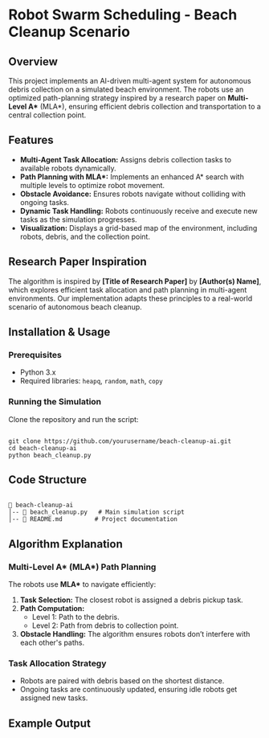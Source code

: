 <h1>Robot Swarm Scheduling - Beach Cleanup Scenario</h1>

<h2>Overview</h2>
<p>This project implements an AI-driven multi-agent system for autonomous debris collection on a simulated beach environment. The robots use an optimized path-planning strategy inspired by a research paper on <strong>Multi-Level A*</strong> (MLA*), ensuring efficient debris collection and transportation to a central collection point.</p>

<h2>Features</h2>
<ul>
  <li><strong>Multi-Agent Task Allocation:</strong> Assigns debris collection tasks to available robots dynamically.</li>
  <li><strong>Path Planning with MLA*:</strong> Implements an enhanced A* search with multiple levels to optimize robot movement.</li>
  <li><strong>Obstacle Avoidance:</strong> Ensures robots navigate without colliding with ongoing tasks.</li>
  <li><strong>Dynamic Task Handling:</strong> Robots continuously receive and execute new tasks as the simulation progresses.</li>
  <li><strong>Visualization:</strong> Displays a grid-based map of the environment, including robots, debris, and the collection point.</li>
</ul>

<h2>Research Paper Inspiration</h2>
<p>The algorithm is inspired by <strong>[Title of Research Paper]</strong> by <strong>[Author(s) Name]</strong>, which explores efficient task allocation and path planning in multi-agent environments. Our implementation adapts these principles to a real-world scenario of autonomous beach cleanup.</p>

<h2>Installation & Usage</h2>

<h3>Prerequisites</h3>
<ul>
  <li>Python 3.x</li>
  <li>Required libraries: <code>heapq</code>, <code>random</code>, <code>math</code>, <code>copy</code></li>
</ul>

<h3>Running the Simulation</h3>
<p>Clone the repository and run the script:</p>

<pre><code>
git clone https://github.com/yourusername/beach-cleanup-ai.git
cd beach-cleanup-ai
python beach_cleanup.py
</code></pre>

<h2>Code Structure</h2>

<pre><code>
📂 beach-cleanup-ai
│-- 📜 beach_cleanup.py   # Main simulation script
│-- 📜 README.md         # Project documentation
</code></pre>

<h2>Algorithm Explanation</h2>

<h3>Multi-Level A* (MLA*) Path Planning</h3>
<p>The robots use <strong>MLA*</strong> to navigate efficiently:</p>
<ol>
  <li><strong>Task Selection:</strong> The closest robot is assigned a debris pickup task.</li>
  <li><strong>Path Computation:</strong>
    <ul>
      <li>Level 1: Path to the debris.</li>
      <li>Level 2: Path from debris to collection point.</li>
    </ul>
  </li>
  <li><strong>Obstacle Handling:</strong> The algorithm ensures robots don’t interfere with each other's paths.</li>
</ol>

<h3>Task Allocation Strategy</h3>
<ul>
  <li>Robots are paired with debris based on the shortest distance.</li>
  <li>Ongoing tasks are continuously updated, ensuring idle robots get assigned new tasks.</li>
</ul>

<h2>Example Output</h2>

